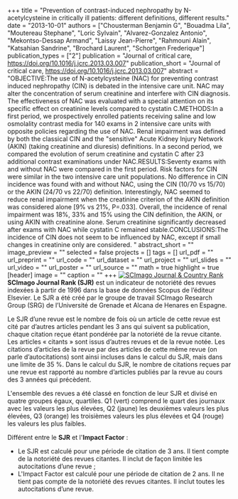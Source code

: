 +++
title = "Prevention of contrast-induced nephropathy by N-acetylcysteine in critically ill patients: different definitions, different results."
date = "2013-10-01"
authors = ["Chousterman Benjamin G", "Bouadma Lila", "Moutereau Stephane", "Loric Sylvain", "Alvarez-Gonzalez Antonio", "Mekontso-Dessap Armand", "Laissy Jean-Pierre", "Rahmouni Alain", "Katsahian Sandrine", "Brochard Laurent", "Schortgen Frederique"]
publication_types = ["2"]
publication = "Journal of critical care, https://doi.org/10.1016/j.jcrc.2013.03.007"
publication_short = "Journal of critical care, https://doi.org/10.1016/j.jcrc.2013.03.007"
abstract = "OBJECTIVE:The use of N-acetylcysteine (NAC) for preventing contrast induced nephropathy (CIN) is debated in the intensive care unit. NAC may alter the concentration of serum creatinine and interfere with CIN diagnosis. The effectiveness of NAC was evaluated with a special attention on its specific effect on creatinine levels compared to cystatin C.METHODS:In a first period, we prospectively enrolled patients receiving saline and low osmolality contrast media for 140 exams in 2 intensive care units with opposite policies regarding the use of NAC. Renal impairment was defined by both the classical CIN and the &quot;sensitive&quot; Acute Kidney Injury Network (AKIN) (taking creatinine and diuresis) definitions. In a second period, we compared the evolution of serum creatinine and cystatin C after 23 additional contrast examinations under NAC.RESULTS:Seventy exams with and without NAC were compared in the first period. Risk factors for CIN were similar in the two intensive care unit populations. No difference in CIN incidence was found with and without NAC, using the CIN (10/70 vs 15/70) or the AKIN (24/70 vs 22/70) definition. Interestingly, NAC seemed to reduce renal impairment when the creatinine criterion of the AKIN definition was considered alone [9% vs 21%, P=.033]. Overall, the incidence of renal impairment was 18%, 33% and 15% using the CIN definition, the AKIN, or using AKIN with creatinine alone. Serum creatinine significantly decreased after exams with NAC while cystatin C remained stable.CONCLUSIONS:The incidence of CIN does not seem to be influenced by NAC, except if small changes in creatinine only are considered. "
abstract_short = ""
image_preview = ""
selected = false
projects = []
tags = []
url_pdf = ""
url_preprint = ""
url_code = ""
url_dataset = ""
url_project = ""
url_slides = ""
url_video = ""
url_poster = ""
url_source = ""
math = true
highlight = true
[header]
image = ""
caption = ""
+++
<a href="https://www.scimagojr.com/journalsearch.php?q=12212&amp;tip=sid&amp;exact=no" title="SCImago Journal &amp; Country Rank"><img border="0" src="https://www.scimagojr.com/journal_img.php?id=12212" alt="SCImago Journal &amp; Country Rank"  /></a>
**SCImago Journal Rank (SJR)** est un indicateur de notoriété des revues indexées à partir de 1996 dans la base de données Scopus de l’éditeur Elsevier. Le SJR a été créé par le groupe de travail SCImago Research Group (SRG) de l’Université de Grenade et Alcana de Henares en Espagne.  
  
Le SJR d’une revue est le nombre de fois où un article de cette revue est cité par d’autres articles pendant les 3 ans qui suivent sa publication, chaque citation reçue étant pondérée par la notoriété de la revue citante. Les articles « citants » sont issus d’autres revues et de la revue notée. Les citations d’articles de la revue par des articles de cette même revue (on parle d’autocitations) sont ainsi incluses dans le calcul du SJR, mais dans une limite de 35 %. Dans le calcul du SJR, le nombre de citations reçues par une revue est rapporté au nombre d’articles publiés par la revue au cours des 3 années qui précèdent.  
  
L'ensemble des revues a été classé en fonction de leur SJR et divisé en quatre groupes égaux, quartiles. Q1 (vert) comprend le quart des journaux avec les valeurs les plus élevées, Q2 (jaune) les deuxièmes valeurs les plus élevées, Q3 (orange) les troisièmes valeurs les plus élevées et Q4 (rouge) les valeurs les plus faibles.  
  
Différent entre le **SJR** et l'**Impact Factor** :  
- Le SJR est calculé pour une période de citation de 3 ans. Il tient compte de la notoriété des revues citantes. Il inclut de façon limitée les autocitations d’une revue ;  
- L'Impact Factor est calculé pour une période de citation de 2 ans. Il ne tient pas compte de la notoriété des revues citantes. Il inclut toutes les autocitations d’une revue.
